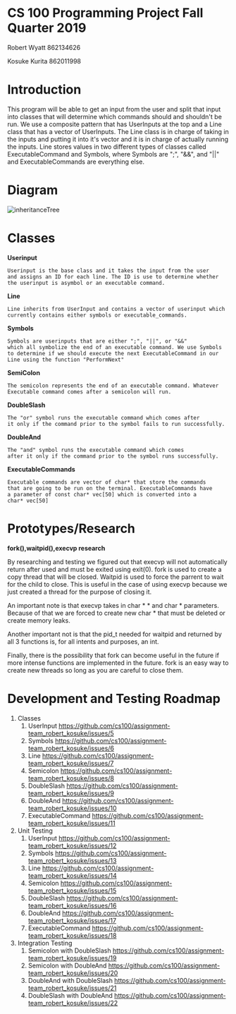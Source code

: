 # CS 100 Programming Project Fall Quarter 2019

Robert Wyatt 862134626

Kosuke Kurita 862011998

# Introduction

This program will be able to get an input from the user and split that input into
classes that will determine which commands should and shouldn't be run. We use a composite
pattern that has UserInputs at the top and a Line class that has a vector of UserInputs.
The Line class is in charge of taking in the inputs and putting it into it's vector and it 
is in charge of actually running the inputs. Line stores values in two different types
of classes called ExecutableCommand and Symbols, where Symbols are ";", "&&", and "||" and 
ExecutableCommands are everything else.

# Diagram

![inheritanceTree](https://github.com/cs100/assignment-team_robert_kosuke/blob/master/images/inheritancetree.png)

# Classes

**Userinput**

	Userinput is the base class and it takes the input from the user 
	and assigns an ID for each line. The ID is use to determine whether 
	the userinput is asymbol or an executable command.

**Line**

	Line inherits from UserInput and contains a vector of userinput which  
	currently contains either symbols or executable_commands.

**Symbols**

	Symbols are userinputs that are either ";", "||", or "&&" 
	which all symbolize the end of an executable command. We use Symbols
	to determine if we should execute the next ExecutableCommand in our
	Line using the function "PerformNext"

**SemiColon**

	The semicolon represents the end of an executable command. Whatever
	Executable command comes after a semicolon will run.

**DoubleSlash**

	The "or" symbol runs the executable command which comes after 
	it only if the command prior to the symbol fails to run successfully.

**DoubleAnd**

	The "and" symbol runs the executable command which comes 
	after it only if the command prior to the symbol runs successfully.

**ExecutableCommands**

	Executable commands are vector of char* that store the commands 
	that are going to be run on the terminal. ExecutableCommands have
	a parameter of const char* vec[50] which is converted into a
	char* vec[50]


# Prototypes/Research

**fork(),waitpid(),execvp research**

By researching and testing we figured out that execvp will not automatically return after used and must be exited using exit(0). fork is used to create a copy thread that will be closed. Waitpid is used to force the parrent to wait for the child to close. This
is useful in the case of using execvp because we just created a thread for the purpose of closing it. 

An important note is that execvp takes in char * * and char * parameters. Because of that we are forced to create new char * that must
be deleted or create memory leaks. 

Another important not is that the pid_t needed for waitpid and returned by all 3 functions is, for all intents and purposes, an int.

Finally, there is the possibility that fork can become useful in the future if more intense functions are implemented in the future.
fork is an easy way to create new threads so long as you are careful to close them. 



# Development and Testing Roadmap
1. Classes
	1. UserInput https://github.com/cs100/assignment-team_robert_kosuke/issues/5
	2. Symbols https://github.com/cs100/assignment-team_robert_kosuke/issues/6
	3. Line https://github.com/cs100/assignment-team_robert_kosuke/issues/7
	4. Semicolon https://github.com/cs100/assignment-team_robert_kosuke/issues/8
	5. DoubleSlash https://github.com/cs100/assignment-team_robert_kosuke/issues/9
	6. DoubleAnd https://github.com/cs100/assignment-team_robert_kosuke/issues/10
	7. ExecutableCommand https://github.com/cs100/assignment-team_robert_kosuke/issues/11
2. Unit Testing
	1. UserInput https://github.com/cs100/assignment-team_robert_kosuke/issues/12
	2. Symbols https://github.com/cs100/assignment-team_robert_kosuke/issues/13
	3. Line https://github.com/cs100/assignment-team_robert_kosuke/issues/14
	4. Semicolon https://github.com/cs100/assignment-team_robert_kosuke/issues/15
	5. DoubleSlash https://github.com/cs100/assignment-team_robert_kosuke/issues/16
	6. DoubleAnd https://github.com/cs100/assignment-team_robert_kosuke/issues/17
	7. ExecutableCommand https://github.com/cs100/assignment-team_robert_kosuke/issues/18
3. Integration Testing
	1. Semicolon with DoubleSlash https://github.com/cs100/assignment-team_robert_kosuke/issues/19
	2. Semicolon with DoubleAnd https://github.com/cs100/assignment-team_robert_kosuke/issues/20
	3. DoubleAnd with DoubleSlash https://github.com/cs100/assignment-team_robert_kosuke/issues/21
	4. DoubleSlash with DoubleAnd https://github.com/cs100/assignment-team_robert_kosuke/issues/22


